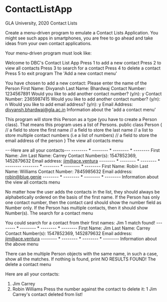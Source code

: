 # ContactListApp
GLA University, 2020
Contact Lists

Create a menu-driven program to emulate a Contact Lists Application. You might see such apps in smartphones, you are free to go ahead and take ideas from your own contact applications.

Your menu-driven program must look like:

Welcome to DBC's Contact List App
Press 1 to add a new contact
Press 2 to view all contacts
Press 3 to search for a contact
Press 4 to delete a contact
Press 5 to exit program 
The 'Add a new contact menu'

You have chosen to add a new contact: 
Please enter the name of the Person
First Name: Divyansh
Last Name: Bhardwaj
Contact Number: 1234567891
Would you like to add another contact number? (y/n): y
Contact Number: 2365987415
Would you like to add another contact number? (y/n): n
Would you like to add email address? (y/n): y
Email Address: divyansh.bhardwaj@gla.ac.in
Information about the 'add a contact menu'

This program will store this Person as a type (you have to create a Person class). That means this program uses a list of Persons.
public class Person {
    // a field to store the first name
    // a field to store the last name
    // a list to store multiple contact numbers (i.e a list of numbers)
    // a field to store the email address of the person 
}
The view all contacts menu

---Here are all your contacts---
-------- * -------- * -------- * --------
First Name: Jim
Last Name: Carrey
Contact Number(s): 1547852369, 1452879632
Email address: jim@ace.ventura
-------- * -------- * -------- * --------
-------- * -------- * -------- * --------
First Name: Robin
Last Name: Williams
Contact Number: 7845985632
Email address: robin@blue.genie
-------- * -------- * -------- * --------
Information about the view all contacts menu

No matter how the user adds the contacts in the list, they should always be alphabetically ordered on the basis of the first name.
If the Person has only one contact number, then the contact card should show the number field as Number only. If the Person has multiple contacts, then it should show Number(s).
The search for a contact menu

You could search for a contact from their first names: 
Jim
1 match found!
-------- * -------- * -------- * --------
First Name: Jim
Last Name: Carrey
Contact Number(s): 1547852369, 1452879632
Email address: jim@ace.ventura
-------- * -------- * -------- * --------
Information about the above menu

There can be multiple Person objects with the same name, in such a case, show all the matches.
If nothing is found, print NO RESULTS FOUND!
The delete a contact menu

Here are all your contacts: 
1. Jim Carrey
2. Robin Williams
Press the number against the contact to delete it: 1
Jim Carrey's contact deleted from list!
